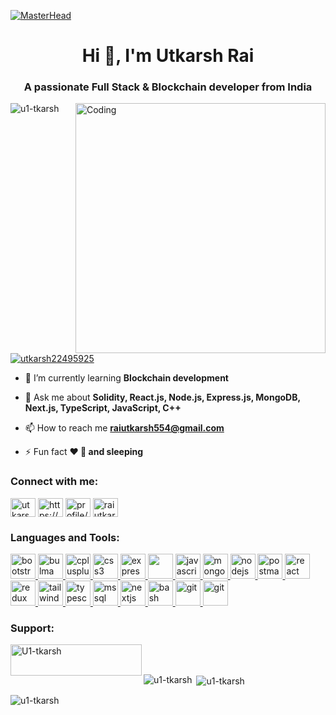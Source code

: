[![MasterHead](https://miro.medium.com/v2/resize:fit:828/format:webp/1*yw0TnheAGN-LPneDaTlaxw.gif)](https://codegrills.in)
<h1 align="center">Hi 👋, I'm Utkarsh Rai</h1>
<h3 align="center">A passionate Full Stack & Blockchain developer from India</h3>
<img align="right" alt="Coding" width="400" src="https://media.tenor.com/rePDfDWO3XoAAAAd/hacking.gif">

<p align="left"> <img src="https://komarev.com/ghpvc/?username=u1-tkarsh&label=Profile%20views&color=0e75b6&style=flat" alt="u1-tkarsh" /> </p>

<p align="left"> <a href="https://twitter.com/utkarsh22495925" target="blank"><img src="https://img.shields.io/twitter/follow/utkarsh22495925?logo=twitter&style=for-the-badge" alt="utkarsh22495925" /></a> </p>

- 🌱 I’m currently learning **Blockchain development**

- 💬 Ask me about **Solidity, React.js, Node.js, Express.js, MongoDB, Next.js, TypeScript, JavaScript, C++**

- 📫 How to reach me **raiutkarsh554@gmail.com**

- ⚡ Fun fact **❤️ 💪 and sleeping**

<h3 align="left">Connect with me:</h3>
<p align="left">
<a href="https://twitter.com/utkarsh22495925" target="blank"><img align="center" src="https://www.svgrepo.com/show/362166/social-twitter.svg" alt="utkarsh22495925" height="30" width="40" /></a>
<a href="https://linkedin.com/in/utkarsh-rai-466a54218/" target="blank"><img align="center" src="https://www.svgrepo.com/show/452051/linkedin.svg" alt="https://www.linkedin.com/in/utkarsh-rai-466a54218/" height="30" width="40" /></a>
<a href="https://hackerrank.com/profile/raiutkarsh554" target="blank"><img align="center" src="https://www.svgrepo.com/show/341892/hackerrank.svg" alt="profile/raiutkarsh554" height="30" width="40" /></a>
  <a href="https://www.leetcode.com/raiutkarsh554/" target="blank"><img align="center" src="https://camo.githubusercontent.com/d6c0d9ab40690c37b31e155ca2292f304754921ea47f7ecb9e4e6052a5e2cfd2/68747470733a2f2f656e637279707465642d74626e302e677374617469632e636f6d2f696d616765733f713d74626e3a414e6439476353536477644c705a7a656863647952494248702d4b346f5a774f76464177426e445a6b44706a7372486c76672673" alt="raiutkarsh554/" height="30" width="40" /></a>
</p>

<h3 align="left">Languages and Tools:</h3>
<p align="left"> <a href="https://getbootstrap.com" target="_blank" rel="noreferrer"> <img src="https://camo.githubusercontent.com/26d38bc5101b75b6af3ce35d492625dacf7f0e1287f9cffc370a499ed23b94bc/68747470733a2f2f696d672e69636f6e73382e636f6d2f636f6c6f722f39362f3030303030302f626f6f7473747261702e706e67" alt="bootstrap" width="40" height="40"/> </a> <a href="https://bulma.io/" target="_blank" rel="noreferrer"> <img src="https://www.svgrepo.com/show/353527/bulma.svg" alt="bulma" width="40" height="40"/> </a> <a href="https://www.w3schools.com/cpp/" target="_blank" rel="noreferrer"> <img src="https://camo.githubusercontent.com/fdec70c1841fa8c190f77570eb1ccfabd64fe3bdcf38c0ae83b3c03bc575fdd9/68747470733a2f2f696d672e69636f6e73382e636f6d2f636f6c6f722f39362f3030303030302f632d706c75732d706c75732d6c6f676f2e706e67" alt="cplusplus" width="40" height="40"/> </a> <a href="https://www.w3schools.com/css/" target="_blank" rel="noreferrer"> <img src="https://camo.githubusercontent.com/6b624d57df98dbdcf5e333acbc23948f4c21b1872d826f5cd9d37ea8b554595b/68747470733a2f2f696d672e69636f6e73382e636f6d2f636f6c6f722f39362f3030303030302f637373332e706e67" alt="css3" width="40" height="40"/> </a> <a href="https://expressjs.com" target="_blank" rel="noreferrer"> <img src="https://www.svgrepo.com/show/353724/express.svg" alt="express" width="40" height="40"/> </a> <a href="https://www.w3.org/html/" target="_blank" rel="noreferrer"> <img src="https://camo.githubusercontent.com/8ea2a19cfc9aab4d2e4bae65daeb34e31bc8a9eaf27100e5b485ed755a33463a/68747470733a2f2f696d672e69636f6e73382e636f6d2f636f6c6f722f39362f3030303030302f68746d6c2d352e706e67" width="40" height="40"/> </a> <a href="https://developer.mozilla.org/en-US/docs/Web/JavaScript" target="_blank" rel="noreferrer"> <img src="https://camo.githubusercontent.com/80cb41b98b7e1a9cdc131e15c4d6dde5b705ee167b562f1df1bba47758106732/68747470733a2f2f696d672e69636f6e73382e636f6d2f636f6c6f722f39362f3030303030302f6a6176617363726970742e706e67" alt="javascript" width="40" height="40"/> </a> <a href="https://www.mongodb.com/" target="_blank" rel="noreferrer"> <img src="https://camo.githubusercontent.com/69e3be39d9a8b61ecaa1d94c91ebd767b8d5d9692fbb8dc7c9d3ddd42957f562/68747470733a2f2f696d672e69636f6e73382e636f6d2f636f6c6f722f39362f3030303030302f6d6f6e676f64622e706e67" alt="mongodb" width="40" height="40"/> </a>  </a> <a href="https://nodejs.org" target="_blank" rel="noreferrer"> <img src="https://camo.githubusercontent.com/8adb30f4eec2bd9fbdc270072556832712afd999abdf5571586d0845aebe6f8f/68747470733a2f2f696d672e69636f6e73382e636f6d2f636f6c6f722f39362f3030303030302f6e6f64656a732e706e67" alt="nodejs" width="40" height="40"/> </a> <a href="https://postman.com" target="_blank" rel="noreferrer"> <img src="https://www.vectorlogo.zone/logos/getpostman/getpostman-icon.svg" alt="postman" width="40" height="40"/> </a> <a href="https://reactjs.org/" target="_blank" rel="noreferrer"> <img src="https://camo.githubusercontent.com/fdf62e19c85498ab96a07d3f544a3c19e38919ddebde994207d9aede6daf7f1c/68747470733a2f2f696d672e69636f6e73382e636f6d2f706c6173746963696e652f3130302f3030303030302f72656163742e706e67" alt="react" width="40" height="40"/> </a> <a href="https://redux.js.org" target="_blank" rel="noreferrer"> <img src="https://www.svgrepo.com/show/354274/redux.svg" alt="redux" width="40" height="40"/> </a> <a href="https://tailwindcss.com/" target="_blank" rel="noreferrer"> <img src="https://www.vectorlogo.zone/logos/tailwindcss/tailwindcss-icon.svg" alt="tailwind" width="40" height="40"/> </a> <a href="https://www.typescriptlang.org/" target="_blank" rel="noreferrer"> <img src="https://www.svgrepo.com/show/439022/typescript.svg" alt="typescript" width="40" height="40"/> </a> <a href="https://www.microsoft.com/en-us/sql-server" target="_blank" rel="noreferrer"> <img src="https://www.svgrepo.com/show/303229/microsoft-sql-server-logo.svg" alt="mssql" width="40" height="40"/> </a> <a href="https://nextjs.org/" target="_blank" rel="noreferrer"> <img src="https://cdn.worldvectorlogo.com/logos/nextjs-2.svg" alt="nextjs" width="40" height="40"/> </a> <a href="https://www.gnu.org/software/bash/" target="_blank" rel="noreferrer"> <img src="https://www.vectorlogo.zone/logos/gnu_bash/gnu_bash-icon.svg" alt="bash" width="40" height="40"/> </a><a href="https://git-scm.com/" target="_blank" rel="noreferrer"> <img src="https://www.vectorlogo.zone/logos/git-scm/git-scm-icon.svg" alt="git" width="40" height="40"/> </a>  <a href="https://soliditylang.org/" target="_blank" rel="noreferrer"> <img src="https://www.svgrepo.com/show/373788/light-solidity.svg" alt="git" width="40" height="40"/> </a></p>

<h3 align="left">Support:</h3>
<p><a href="https://www.buymeacoffee.com/U1-tkarsh"> <img align="left" src="https://cdn.buymeacoffee.com/buttons/v2/default-yellow.png" height="50" width="210" alt="U1-tkarsh" /></a></p><br><br>

<p><img align="left" src="https://github-readme-stats.vercel.app/api/top-langs?username=u1-tkarsh&show_icons=true&locale=en&layout=compact" alt="u1-tkarsh" /></p>

<p>&nbsp;<img align="center" src="https://github-readme-stats.vercel.app/api?username=u1-tkarsh&show_icons=true&locale=en" alt="u1-tkarsh" /></p>

<p><img align="center" src="https://github-readme-streak-stats.herokuapp.com/?user=u1-tkarsh&" alt="u1-tkarsh" /></p>
